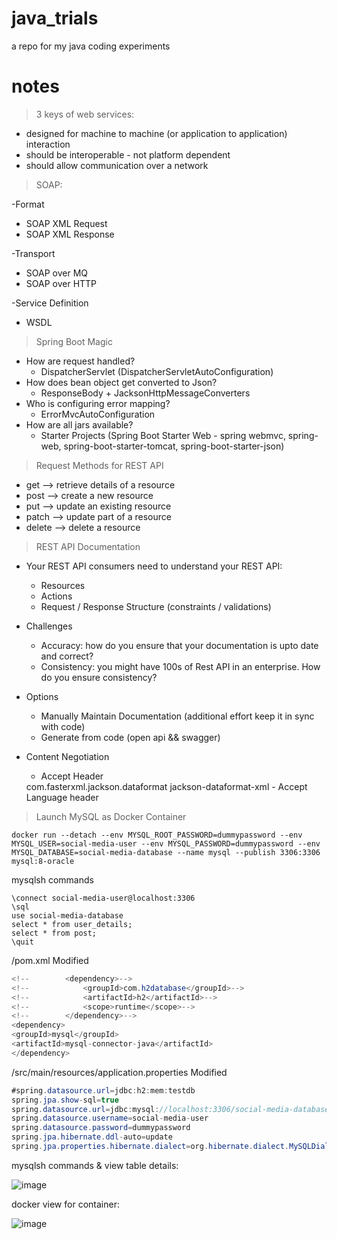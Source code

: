 # java_trials
a repo for my java coding experiments


# notes 

> 3 keys of web services:
- designed for machine to machine (or application to application) interaction
- should be interoperable - not platform dependent
- should allow communication over a network


>SOAP:

-Format
- SOAP XML Request 
- SOAP XML Response
 
-Transport 
- SOAP over MQ 
- SOAP over HTTP

-Service Definition 
- WSDL

> Spring Boot Magic
- How are request handled?
  * DispatcherServlet (DispatcherServletAutoConfiguration)
- How does bean object get converted to Json?
  * ResponseBody + JacksonHttpMessageConverters
- Who is configuring error mapping?
  * ErrorMvcAutoConfiguration
- How are all jars available?
  * Starter Projects (Spring Boot Starter Web - spring webmvc, spring-web, spring-boot-starter-tomcat, spring-boot-starter-json)

> Request Methods for REST API
- get --> retrieve details of a resource
- post --> create a new resource
- put --> update an existing resource
- patch --> update part of a resource
- delete --> delete a resource 

> REST API Documentation
- Your REST API consumers need to understand your REST API:
  - Resources
  - Actions
  - Request / Response Structure (constraints / validations)
- Challenges
  - Accuracy: how do you ensure that your documentation is upto date and correct?
  - Consistency: you might have 100s of Rest API in an enterprise. How do you ensure consistency?
- Options
  - Manually Maintain Documentation (additional effort keep it in sync with code)
  - Generate from code (open api && swagger)

- Content Negotiation
  - Accept Header
   <dependency>
    		<groupId>com.fasterxml.jackson.dataformat</groupId>
    		<artifactId>jackson-dataformat-xml</artifactId>
    </dependency>
  - Accept Language header


> Launch MySQL as Docker Container

```
docker run --detach --env MYSQL_ROOT_PASSWORD=dummypassword --env MYSQL_USER=social-media-user --env MYSQL_PASSWORD=dummypassword --env MYSQL_DATABASE=social-media-database --name mysql --publish 3306:3306 mysql:8-oracle
```

mysqlsh commands
```
\connect social-media-user@localhost:3306
\sql
use social-media-database
select * from user_details;
select * from post;
\quit
```

/pom.xml Modified
```java
<!--		<dependency>-->
<!--			<groupId>com.h2database</groupId>-->
<!--			<artifactId>h2</artifactId>-->
<!--			<scope>runtime</scope>-->
<!--		</dependency>-->
<dependency>
<groupId>mysql</groupId>
<artifactId>mysql-connector-java</artifactId>
</dependency>
```

/src/main/resources/application.properties Modified
```java
#spring.datasource.url=jdbc:h2:mem:testdb
spring.jpa.show-sql=true
spring.datasource.url=jdbc:mysql://localhost:3306/social-media-database
spring.datasource.username=social-media-user
spring.datasource.password=dummypassword
spring.jpa.hibernate.ddl-auto=update
spring.jpa.properties.hibernate.dialect=org.hibernate.dialect.MySQLDialect
```


mysqlsh commands & view table details:

![image](https://github.com/fatihmaskaraoglu/java_trials/assets/8976615/1d77fd81-7a26-4bd2-86a9-29da7f6d41fa)

docker view for container:

![image](https://github.com/fatihmaskaraoglu/java_trials/assets/8976615/dab557aa-8600-43f0-890b-ad2cb5d7c68f)

